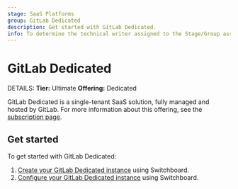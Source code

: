```yaml
---
stage: SaaS Platforms
group: GitLab Dedicated
description: Get started with GitLab Dedicated.
info: To determine the technical writer assigned to the Stage/Group associated with this page, see https://handbook.gitlab.com/handbook/product/ux/technical-writing/#assignments
---
```


# GitLab Dedicated

DETAILS:
**Tier:** Ultimate
**Offering:** Dedicated

GitLab Dedicated is a single-tenant SaaS solution, fully managed and hosted by GitLab. For more information about this offering, see the [subscription page](../../subscriptions/gitlab_dedicated/index.md).

## Get started

To get started with GitLab Dedicated:

1. [Create your GitLab Dedicated instance](../../administration/dedicated/create_instance.md) using Switchboard.
1. [Configure your GitLab Dedicated instance](../../administration/dedicated/configure_instance.md) using Switchboard.
